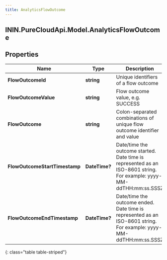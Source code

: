 ```yaml
---
title: AnalyticsFlowOutcome
---
```

## ININ.PureCloudApi.Model.AnalyticsFlowOutcome

## Properties

|Name | Type | Description | Notes|
|------------ | ------------- | ------------- | -------------|
| **FlowOutcomeId** | **string** | Unique identifiers of a flow outcome | [optional] |
| **FlowOutcomeValue** | **string** | Flow outcome value, e.g. SUCCESS | [optional] |
| **FlowOutcome** | **string** | Colon-separated combinations of unique flow outcome identifier and value | [optional] |
| **FlowOutcomeStartTimestamp** | **DateTime?** | Date/time the outcome started. Date time is represented as an ISO-8601 string. For example: yyyy-MM-ddTHH:mm:ss.SSSZ | [optional] |
| **FlowOutcomeEndTimestamp** | **DateTime?** | Date/time the outcome ended. Date time is represented as an ISO-8601 string. For example: yyyy-MM-ddTHH:mm:ss.SSSZ | [optional] |
{: class="table table-striped"}


